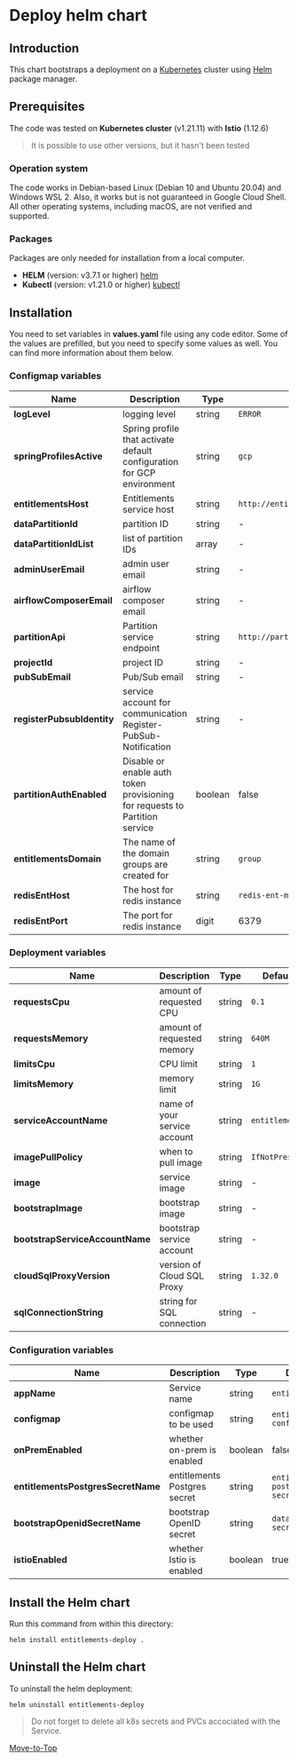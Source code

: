 <!--- Deploy -->

# Deploy helm chart

## Introduction

This chart bootstraps a deployment on a [Kubernetes](https://kubernetes.io) cluster using [Helm](https://helm.sh) package manager.

## Prerequisites

The code was tested on **Kubernetes cluster** (v1.21.11) with **Istio** (1.12.6)
> It is possible to use other versions, but it hasn't been tested

### Operation system

The code works in Debian-based Linux (Debian 10 and Ubuntu 20.04) and Windows WSL 2. Also, it works but is not guaranteed in Google Cloud Shell. All other operating systems, including macOS, are not verified and supported.

### Packages

Packages are only needed for installation from a local computer.

- **HELM** (version: v3.7.1 or higher) [helm](https://helm.sh/docs/intro/install/)
- **Kubectl** (version: v1.21.0 or higher) [kubectl](https://kubernetes.io/docs/tasks/tools/#kubectl)

## Installation

You need to set variables in **values.yaml** file using any code editor. Some of the values are prefilled, but you need to specify some values as well. You can find more information about them below.

### Configmap variables

| Name | Description | Type | Default | Required |
|------|-------------|------|---------|----------|
**logLevel** | logging level | string | `ERROR` | yes
**springProfilesActive** | Spring profile that activate default configuration for GCP environment | string | `gcp` | yes
**entitlementsHost** | Entitlements service host | string | `http://entitlements` | yes
**dataPartitionId** | partition ID | string | - | yes
**dataPartitionIdList** | list of partition IDs | array | - | yes
**adminUserEmail** | admin user email | string | - | yes
**airflowComposerEmail** | airflow composer email  | string | - | yes
**partitionApi** | Partition service endpoint | string | `http://partition/api/partition/v1/` | yes
**projectId** | project ID | string | - | yes
**pubSubEmail** | Pub/Sub email | string | - | yes
**registerPubsubIdentity** | service account for communication Register-PubSub-Notification | string | - | yes
**partitionAuthEnabled** | Disable or enable auth token provisioning for requests to Partition service | boolean | false | yes
**entitlementsDomain** | The name of the domain groups are created for | string | `group` | yes
**redisEntHost** | The host for redis instance | string | `redis-ent-master` | yes
**redisEntPort** | The port for redis instance | digit | 6379 | yes

### Deployment variables

| Name | Description | Type | Default | Required |
|------|-------------|------|---------|----------|
**requestsCpu** | amount of requested CPU | string | `0.1` | yes
**requestsMemory** | amount of requested memory| string | `640M` | yes
**limitsCpu** | CPU limit | string | `1` | yes
**limitsMemory** | memory limit | string | `1G` | yes
**serviceAccountName** | name of your service account | string | `entitlements` | yes
**imagePullPolicy** | when to pull image | string | `IfNotPresent` | yes
**image** | service image | string | - | yes
**bootstrapImage** | bootstrap image | string | - | yes
**bootstrapServiceAccountName** | bootstrap service account | string | - | yes
**cloudSqlProxyVersion** | version of Cloud SQL Proxy | string | `1.32.0` | yes
**sqlConnectionString** | string for SQL connection | string | - | yes

### Configuration variables

| Name | Description | Type | Default | Required |
|------|-------------|------|---------|----------|
**appName** | Service name | string | `entitlements` | yes
**configmap** | configmap to be used | string | `entitlements-config` | yes
**onPremEnabled** | whether on-prem is enabled | boolean | false | yes
**entitlementsPostgresSecretName** | entitlements Postgres secret | string | `entitlements-postgres-secret` | yes
**bootstrapOpenidSecretName** | bootstrap OpenID secret | string | `datafier-secret` | yes
**istioEnabled** | whether Istio is enabled | boolean | true | yes

## Install the Helm chart

Run this command from within this directory:

```console
helm install entitlements-deploy .
```

## Uninstall the Helm chart

To uninstall the helm deployment:

```console
helm uninstall entitlements-deploy
```

> Do not forget to delete all k8s secrets and PVCs accociated with the Service.

[Move-to-Top](#deploy-helm-chart)
